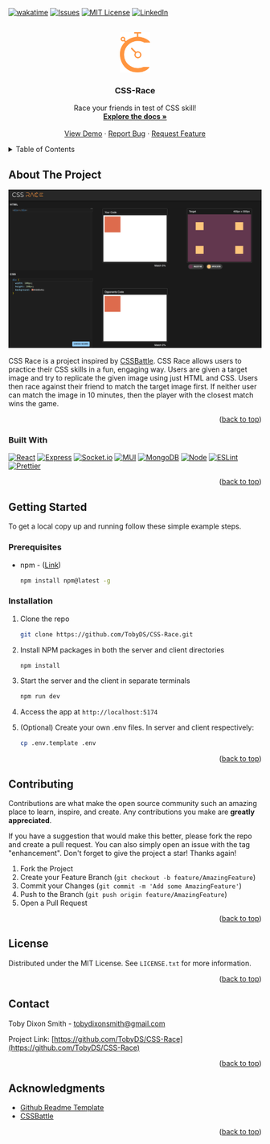 <a name="readme-top"></a>

<!-- [![Contributors][contributors-shield]][contributors-url]
[![Forks][forks-shield]][forks-url]
[![Stargazers][stars-shield]][stars-url] -->

[![wakatime](https://wakatime.com/badge/user/cfa2aafe-7386-4dcc-94fe-adbcb814e7f5/project/018eec23-e7e7-4e99-8a02-924ca6325a9e.svg/?style=for-the-badge)](https://wakatime.com/badge/user/cfa2aafe-7386-4dcc-94fe-adbcb814e7f5/project/018eec23-e7e7-4e99-8a02-924ca6325a9e)
[![Issues][issues-shield]][issues-url]
[![MIT License][license-shield]][license-url]
[![LinkedIn][linkedin-shield]][linkedin-url]

<!-- PROJECT LOGO -->
<br />
<div align="center">
  <a href="https://github.com/TobyDS/CSS-Race">
    <img src="images/CSS Logo Short.svg" alt="Logo" height="80">
  </a>

<h3 align="center">CSS-Race</h3>

  <p align="center">
    Race your friends in test of CSS skill!
    <br />
    <a href="https://github.com/TobyDS/CSS-Race"><strong>Explore the docs »</strong></a>
    <br />
    <br />
<a href="https://css-race.onrender.com/">View Demo</a>
    ·
    <a href="https://github.com/TobyDS/CSS-Race/issues/new?labels=bug&template=bug_report.md">Report Bug</a>
    ·
    <a href="https://github.com/TobyDS/CSS-Race/issues/new?labels=enhancement&template=feature_request.md">Request Feature</a>
  </p>
</div>

<!-- TABLE OF CONTENTS -->
<details>
  <summary>Table of Contents</summary>
  <ol>
    <li>
      <a href="#about-the-project">About The Project</a>
      <ul>
        <li><a href="#built-with">Built With</a></li>
      </ul>
    </li>
    <li>
      <a href="#getting-started">Getting Started</a>
      <ul>
        <li><a href="#prerequisites">Prerequisites</a></li>
        <li><a href="#installation">Installation</a></li>
      </ul>
    </li>
    <li><a href="#contributing">Contributing</a></li>
    <li><a href="#license">License</a></li>
    <li><a href="#contact">Contact</a></li>
    <li><a href="#acknowledgments">Acknowledgments</a></li>
  </ol>
</details>

<!-- ABOUT THE PROJECT -->

## About The Project

![CSS Race Screen Shot][product-screenshot]

CSS Race is a project inspired by [CSSBattle](http://www.cssbattle.dev). CSS Race allows users to practice their CSS skills in a fun, engaging way. Users are given a target image and try to replicate the given image using just HTML and CSS. Users then race against their friend to match the target image first. If neither user can match the image in 10 minutes, then the player with the closest match wins the game.

<p align="right">(<a href="#readme-top">back to top</a>)</p>

### Built With

[![React][React.js]][React-url] [![Express][Express.js]][Express-url] [![Socket.io][SocketIo]][SocketIo-url] [![MUI][MUI]][MUI-url] [![MongoDB][MongoDB]][Mongo-url] [![Node][Node.js]][Node-url] [![ESLint][ESLint]][ESLint-url] [![Prettier][Prettier]][Prettier-url]

<p align="right">(<a href="#readme-top">back to top</a>)</p>

<!-- GETTING STARTED -->

## Getting Started

To get a local copy up and running follow these simple example steps.

### Prerequisites

- npm - ([Link](https://docs.npmjs.com/downloading-and-installing-node-js-and-npm))

  ```sh
  npm install npm@latest -g
  ```

### Installation

1. Clone the repo

   ```sh
   git clone https://github.com/TobyDS/CSS-Race.git
   ```

2. Install NPM packages in both the server and client directories

   ```sh
   npm install
   ```

3. Start the server and the client in separate terminals

   ```sh
   npm run dev
   ```

4. Access the app at
   `http://localhost:5174`

5. (Optional) Create your own .env files. In server and client respectively:
   ```sh
   cp .env.template .env
   ```

<p align="right">(<a href="#readme-top">back to top</a>)</p>

<!-- USAGE EXAMPLES -->
<!-- ## Usage -->
<!-- Use this space to show useful examples of how a project can be used. Additional screenshots, code examples and demos work well in this space. You may also link to more resources. -->
<!-- _For more examples, please refer to the [Documentation](https://example.com)_ -->
<!-- <p align="right">(<a href="#readme-top">back to top</a>)</p> -->

<!-- ROADMAP -->
<!-- ## Roadmap -->
<!-- - [ ] Feature 1 -->
<!-- - [ ] Feature 2 -->
<!-- - [ ] Feature 3 -->
  <!-- - [ ] Nested Feature -->
<!-- See the [open issues](https://github.com/TobyDS/CSS-Race/issues) for a full list of proposed features (and known issues). -->
<!-- <p align="right">(<a href="#readme-top">back to top</a>)</p> -->

<!-- CONTRIBUTING -->

## Contributing

Contributions are what make the open source community such an amazing place to learn, inspire, and create. Any contributions you make are **greatly appreciated**.

If you have a suggestion that would make this better, please fork the repo and create a pull request. You can also simply open an issue with the tag "enhancement".
Don't forget to give the project a star! Thanks again!

1. Fork the Project
2. Create your Feature Branch (`git checkout -b feature/AmazingFeature`)
3. Commit your Changes (`git commit -m 'Add some AmazingFeature'`)
4. Push to the Branch (`git push origin feature/AmazingFeature`)
5. Open a Pull Request

<p align="right">(<a href="#readme-top">back to top</a>)</p>

<!-- LICENSE -->

## License

Distributed under the MIT License. See `LICENSE.txt` for more information.

<p align="right">(<a href="#readme-top">back to top</a>)</p>

<!-- CONTACT -->

## Contact

Toby Dixon Smith - tobydixonsmith@gmail.com

Project Link: [https://github.com/TobyDS/CSS-Race](https://github.com/TobyDS/CSS-Race)

<p align="right">(<a href="#readme-top">back to top</a>)</p>

<!-- ACKNOWLEDGMENTS -->

## Acknowledgments

- [Github Readme Template](https://github.com/othneildrew/Best-README-Template)
- [CSSBattle](https://www.CSSBattle.dev)

<p align="right">(<a href="#readme-top">back to top</a>)</p>

<!-- MARKDOWN LINKS & IMAGES -->
<!-- https://www.markdownguide.org/basic-syntax/#reference-style-links -->

[issues-shield]: https://img.shields.io/github/issues/TobyDS/CSS-Race.svg?style=for-the-badge
[issues-url]: https://github.com/TobyDS/CSS-Race/issues
[license-shield]: https://img.shields.io/github/license/TobyDS/CSS-Race.svg?style=for-the-badge
[license-url]: https://github.com/TobyDS/CSS-Race/blob/master/LICENSE
[linkedin-shield]: https://img.shields.io/badge/LinkedIn-0077B5?style=for-the-badge&logo=linkedin&logoColor=white
[linkedin-url]: https://linkedin.com/in/toby-dixon-smith/
[product-screenshot]: images/CSS_Race_Screenshot.png
[React.js]: https://img.shields.io/badge/React-20232A?style=for-the-badge&logo=react&logoColor=61DAFB
[React-url]: https://reactjs.org/
[Express.js]: https://img.shields.io/badge/Express.js-404D59?style=for-the-badge&logo=express
[Express-url]: https://expressjs.com/
[Node.js]: https://img.shields.io/badge/Node.js-43853D?style=for-the-badge&logo=node.js&logoColor=white
[Node-url]: https://nodejs.org/
[MongoDB]: https://img.shields.io/badge/MongoDB-4EA94B?style=for-the-badge&logo=mongodb&logoColor=white
[Mongo-url]: https://www.mongodb.com/
[ESLint]: https://img.shields.io/badge/eslint-3A33D1?style=for-the-badge&logo=eslint&logoColor=white
[ESLint-url]: https://eslint.org/
[Prettier]: https://img.shields.io/badge/prettier-1A2C34?style=for-the-badge&logo=prettier&logoColor=F7BA3E
[Prettier-url]: https://prettier.io/
[SocketIo-url]: https://socket.io/
[SocketIo]: https://img.shields.io/badge/Socket.io-black?style=for-the-badge&logo=socket.io&badgeColor=010101
[MUI-url]: https://mui.com/
[MUI]: https://img.shields.io/badge/MUI-%230081CB.svg?style=for-the-badge&logo=mui&logoColor=white
